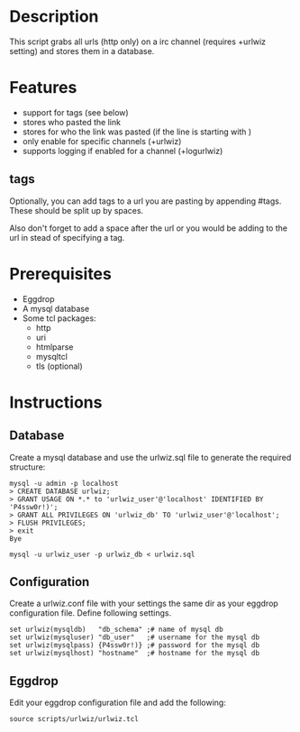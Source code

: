 # Description

This script grabs all urls (http only) on a irc channel 
(requires +urlwiz setting) and stores them in a database.

# Features

* support for tags (see below)
* stores who pasted the link
* stores for who the link was pasted 
  (if the line is starting with <nick> )
* only enable for specific channels (+urlwiz)
* supports logging if enabled for a channel (+logurlwiz)

## tags

Optionally, you can add tags to a url you are pasting by appending 
\#tags. These should be split up by spaces.

Also don't forget to add a space after the url or you would be
adding to the url in stead of specifying a tag.


# Prerequisites

* Eggdrop
* A mysql database
* Some tcl packages:
  * http
  * uri
  * htmlparse
  * mysqltcl
  * tls (optional)

# Instructions

## Database

Create a mysql database and use the urlwiz.sql file to generate 
the required structure:

    mysql -u admin -p localhost
    > CREATE DATABASE urlwiz;
    > GRANT USAGE ON *.* to 'urlwiz_user'@'localhost' IDENTIFIED BY 'P4ssw0r!)';
    > GRANT ALL PRIVILEGES ON 'urlwiz_db' TO 'urlwiz_user'@'localhost';
    > FLUSH PRIVILEGES;
    > exit
    Bye
    
    mysql -u urlwiz_user -p urlwiz_db < urlwiz.sql


## Configuration

Create a urlwiz.conf file with your settings the same dir as your
eggdrop configuration file. Define following settings.

    set urlwiz(mysqldb)   "db_schema" ;# name of mysql db
    set urlwiz(mysqluser) "db_user"   ;# username for the mysql db
    set urlwiz(mysqlpass) {P4ssw0r!)} ;# password for the mysql db
    set urlwiz(mysqlhost) "hostname"  ;# hostname for the mysql db


## Eggdrop

Edit your eggdrop configuration file and add the following:

    source scripts/urlwiz/urlwiz.tcl
